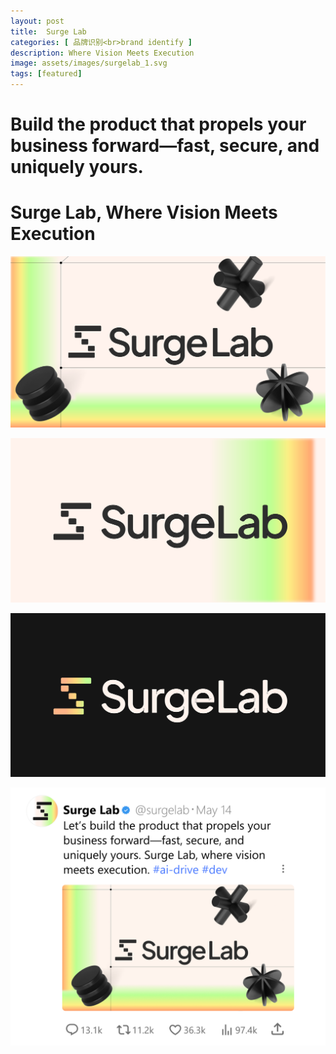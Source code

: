```yaml
---
layout: post
title:  Surge Lab
categories: [ 品牌识别<br>brand identify ]
description: Where Vision Meets Execution 
image: assets/images/surgelab_1.svg
tags: [featured]
---
```


<h1>Build the product that propels your business forward—fast, secure, and uniquely yours. </h1>
<h1>Surge Lab, Where Vision Meets Execution</h1>

![](/assets/images/surgelab_1.svg)

![](/assets/images/surgelab_2.svg)

![](/assets/images/surgelab_3.svg)

![](/assets/images/surgelab_4.svg)

